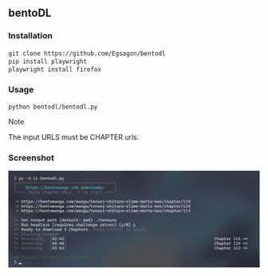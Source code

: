 ## bentoDL

### Installation
```
git clone https://github.com/Egsagon/bentodl
pip install playwright 
playwright install firefox
```

### Usage
```
python bentodl/bentodl.py
```

> [!NOTE]
> The input URLS must be CHAPTER urls.

### Screenshot

![](demo.png)